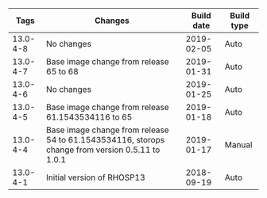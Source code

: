 | Tags | Changes | Build date | Build type |
| ---- | ------- | ---------- | ---------- |
| 13.0-4-8 | No changes | 2019-02-05 | Auto |
| 13.0-4-7 | Base image change from release 65 to 68 | 2019-01-31 | Auto |
| 13.0-4-6 | No changes | 2019-01-25 | Auto |
| 13.0-4-5 | Base image change from release 61.1543534116 to 65 | 2019-01-18 | Auto |
| 13.0-4-4 | Base image change from release 54 to 61.1543534116, storops change from version 0.5.11 to 1.0.1 | 2019-01-17 | Manual |
| 13.0-4-1 | Initial version of RHOSP13 | 2018-09-19 | Auto |
